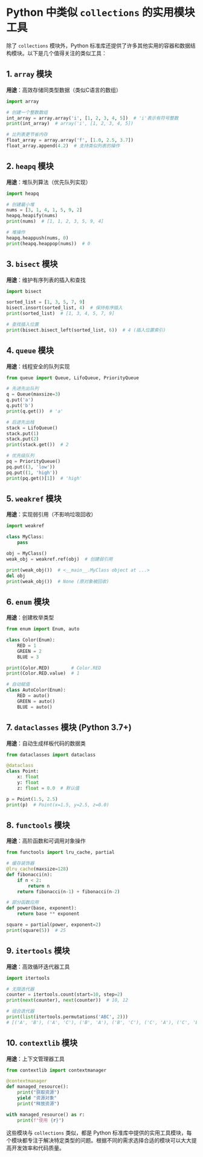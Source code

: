 # Python 中类似 `collections` 的实用模块工具

除了 `collections` 模块外，Python 标准库还提供了许多其他实用的容器和数据结构模块。以下是几个值得关注的类似工具：

## 1. `array` 模块
**用途**：高效存储同类型数据（类似C语言的数组）

```python
import array

# 创建一个整数数组
int_array = array.array('i', [1, 2, 3, 4, 5])  # 'i'表示有符号整数
print(int_array)  # array('i', [1, 2, 3, 4, 5])

# 比列表更节省内存
float_array = array.array('f', [1.0, 2.5, 3.7])
float_array.append(4.2)  # 支持类似列表的操作
```

## 2. `heapq` 模块
**用途**：堆队列算法（优先队列实现）

```python
import heapq

# 创建最小堆
nums = [3, 1, 4, 1, 5, 9, 2]
heapq.heapify(nums)
print(nums)  # [1, 1, 2, 3, 5, 9, 4]

# 堆操作
heapq.heappush(nums, 0)
print(heapq.heappop(nums))  # 0
```

## 3. `bisect` 模块
**用途**：维护有序列表的插入和查找

```python
import bisect

sorted_list = [1, 3, 5, 7, 9]
bisect.insort(sorted_list, 4)  # 保持有序插入
print(sorted_list)  # [1, 3, 4, 5, 7, 9]

# 查找插入位置
print(bisect.bisect_left(sorted_list, 6))  # 4 (插入位置索引)
```

## 4. `queue` 模块
**用途**：线程安全的队列实现

```python
from queue import Queue, LifoQueue, PriorityQueue

# 先进先出队列
q = Queue(maxsize=3)
q.put('a')
q.put('b')
print(q.get())  # 'a'

# 后进先出栈
stack = LifoQueue()
stack.put(1)
stack.put(2)
print(stack.get())  # 2

# 优先级队列
pq = PriorityQueue()
pq.put((3, 'low'))
pq.put((1, 'high'))
print(pq.get()[1])  # 'high'
```

## 5. `weakref` 模块
**用途**：实现弱引用（不影响垃圾回收）

```python
import weakref

class MyClass:
    pass

obj = MyClass()
weak_obj = weakref.ref(obj)  # 创建弱引用

print(weak_obj())  # <__main__.MyClass object at ...>
del obj
print(weak_obj())  # None (原对象被回收)
```

## 6. `enum` 模块
**用途**：创建枚举类型

```python
from enum import Enum, auto

class Color(Enum):
    RED = 1
    GREEN = 2
    BLUE = 3

print(Color.RED)        # Color.RED
print(Color.RED.value)  # 1

# 自动赋值
class AutoColor(Enum):
    RED = auto()
    GREEN = auto()
    BLUE = auto()
```

## 7. `dataclasses` 模块 (Python 3.7+)
**用途**：自动生成样板代码的数据类

```python
from dataclasses import dataclass

@dataclass
class Point:
    x: float
    y: float
    z: float = 0.0  # 默认值

p = Point(1.5, 2.5)
print(p)  # Point(x=1.5, y=2.5, z=0.0)
```

## 8. `functools` 模块
**用途**：高阶函数和可调用对象操作

```python
from functools import lru_cache, partial

# 缓存装饰器
@lru_cache(maxsize=128)
def fibonacci(n):
    if n < 2:
        return n
    return fibonacci(n-1) + fibonacci(n-2)

# 部分函数应用
def power(base, exponent):
    return base ** exponent

square = partial(power, exponent=2)
print(square(5))  # 25
```

## 9. `itertools` 模块
**用途**：高效循环迭代器工具

```python
import itertools

# 无限迭代器
counter = itertools.count(start=10, step=2)
print(next(counter), next(counter))  # 10, 12

# 组合迭代器
print(list(itertools.permutations('ABC', 2)))
# [('A', 'B'), ('A', 'C'), ('B', 'A'), ('B', 'C'), ('C', 'A'), ('C', 'B')]
```

## 10. `contextlib` 模块
**用途**：上下文管理器工具

```python
from contextlib import contextmanager

@contextmanager
def managed_resource():
    print("获取资源")
    yield "资源对象"
    print("释放资源")

with managed_resource() as r:
    print(f"使用 {r}")
```

这些模块与 `collections` 类似，都是 Python 标准库中提供的实用工具模块，每个模块都专注于解决特定类型的问题。根据不同的需求选择合适的模块可以大大提高开发效率和代码质量。